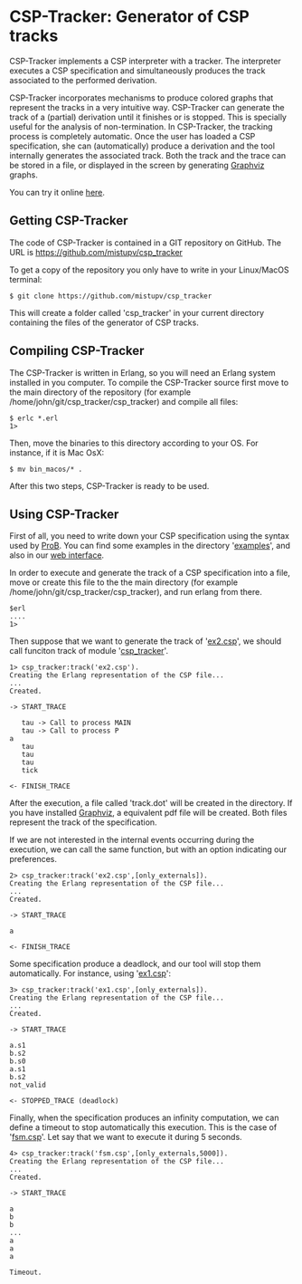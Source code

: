 CSP-Tracker: Generator of CSP tracks
=================================

CSP-Tracker implements a CSP interpreter with a tracker.
The interpreter executes a CSP specification and simultaneously produces the track associated to the performed derivation.

CSP-Tracker incorporates mechanisms to produce colored graphs that represent the tracks in a very intuitive way.
CSP-Tracker can generate the track of a (partial) derivation until it finishes or is stopped. This is specially useful for the analysis of non-termination.
In CSP-Tracker, the tracking process is completely automatic.
Once the user has loaded a CSP specification, she can (automatically) produce a derivation and the tool internally generates the associated track.
Both the track and the trace can be stored in a file, or displayed in the screen by generating [Graphviz](http://www.graphviz.org/) graphs.

You can try it online [here](http://kaz.dsic.upv.es/csp_tracker.html).

Getting CSP-Tracker
----------------
The code of CSP-Tracker is contained in a GIT repository on GitHub. The URL is 
https://github.com/mistupv/csp_tracker

To get a copy of the repository you only have to write in your Linux/MacOS 
terminal:

    $ git clone https://github.com/mistupv/csp_tracker

This will create a folder called 'csp_tracker' in your current directory containing the
files of the generator of CSP tracks.


Compiling CSP-Tracker
-------------

The CSP-Tracker is written in Erlang, so you will need an Erlang
system installed in you computer. To compile the CSP-Tracker source first move to the main directory of the repository (for example /home/john/git/csp_tracker/csp_tracker) and compile all files:

	$ erlc *.erl
    1> 

Then, move the binaries to this directory according to your OS. For instance, if it is Mac OsX:

	$ mv bin_macos/* .

After this two steps, CSP-Tracker is ready to be used.

Using CSP-Tracker
-------------

First of all, you need to write down your CSP specification using the syntax used by [ProB](http://www.stups.uni-duesseldorf.de/ProB/index.php5/CSP-M_Syntax). You can find some examples in the directory '[examples](https://github.com/mistupv/csp_tracker/tree/master/csp_tracker/examples)', and also in our [web interface](http://kaz.dsic.upv.es/csp_tracker.html).

In order to execute and generate the track of a CSP specification into a file, move or create this file to the the main directory (for example /home/john/git/csp_tracker/csp_tracker), and run erlang from there.

	$erl
	....
	1>

Then suppose that we want to generate the track of '[ex2.csp](https://github.com/mistupv/csp_tracker/blob/master/csp_tracker/examples/ex2.csp)', we should call funciton track of module '[csp_tracker](https://github.com/mistupv/csp_tracker/blob/master/csp_tracker/csp_tracker.erl)'.

	1> csp_tracker:track('ex2.csp').
	Creating the Erlang representation of the CSP file...
	...
	Created.

	-> START_TRACE

	   tau -> Call to process MAIN
	   tau -> Call to process P
	a
	   tau
	   tau
	   tau
	   tick

	<- FINISH_TRACE


After the execution, a file called 'track.dot' will be created in the directory. If you have installed [Graphviz](http://www.graphviz.org/), a equivalent pdf file will be created. Both files represent the track of the specification.

If we are not interested in the internal events occurring during the execution, we can call the same function, but with an option indicating our preferences.

	2> csp_tracker:track('ex2.csp',[only_externals]).
	Creating the Erlang representation of the CSP file...
	...
	Created.

	-> START_TRACE

	a

	<- FINISH_TRACE

Some specification produce a deadlock, and our tool will stop them automatically. For instance, using '[ex1.csp](https://github.com/mistupv/csp_tracker/blob/master/csp_tracker/examples/ex1.csp)':


	3> csp_tracker:track('ex1.csp',[only_externals]).
	Creating the Erlang representation of the CSP file...
	...
	Created.

	-> START_TRACE

	a.s1
	b.s2
	b.s0
	a.s1
	b.s2
	not_valid

	<- STOPPED_TRACE (deadlock)


Finally, when the specification produces an infinity computation, we can define a timeout to stop automatically this execution. This is the case of '[fsm.csp](https://github.com/mistupv/csp_tracker/blob/master/csp_tracker/examples/fsm.csp)'. Let say that we want to execute it during 5 seconds.


	4> csp_tracker:track('fsm.csp',[only_externals,5000]).
	Creating the Erlang representation of the CSP file...
	...
	Created.

	-> START_TRACE

	a
	b
	b
	...
	a
	a
	a

	Timeout.
